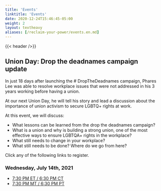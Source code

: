 ```yaml
---
title: 'Events'
linktitle: 'Events'
date: 2020-12-24T15:46:45-05:00
weight: 2
layout: textheavy
aliases: [/reclaim-your-power/events.en.md]
---
```


{{< header />}}

## Union Day: Drop the deadnames campaign update

In just 18 days after launching the # DropTheDeadnames campaign, Phares Lee was able to resolve workplace issues that were not addressed in his 3 years working before having a union. 

At our next Union Day, he will tell his story and lead a discussion about the importance of union activism to secure LGBTQ+ rights at work.

At this event, we will discuss:

- What lessons can be learned from the drop the deadnames campaign?
- What is a union and why is building a strong union, one of the most effective ways to ensure LGBTQA+ rights in the workplace?
- What still needs to change in your workplace?
- What still needs to be done? Where do we go from here?

Click any of the following links to register.

### Wednesday, July 14th, 2021

- [7:30 PM ET / 6:30 PM CT](https://zoom.us/meeting/register/tJMld-ihqj0sE9SeG9HU8NPwX4ARZ5Rxz1ny)
- [7:30 PM MT / 6:30 PM PT](https://zoom.us/meeting/register/tJApdOGtqzwvGNCQX6XP_Q-z8xKaTgM1QZJU)
